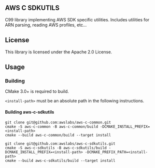 ## AWS C SDKUTILS

C99 library implementing AWS SDK specific utilities. Includes utilities for ARN
parsing, reading AWS profiles, etc...

## License

This library is licensed under the Apache 2.0 License.

## Usage

### Building

CMake 3.0+ is required to build.

`<install-path>` must be an absolute path in the following instructions.


#### Building aws-c-sdkutils

```
git clone git@github.com:awslabs/aws-c-common.git
cmake -S aws-c-common -B aws-c-common/build -DCMAKE_INSTALL_PREFIX=<install-path>
cmake --build aws-c-common/build --target install

git clone git@github.com:awslabs/aws-c-sdkutils.git
cmake -S aws-c-sdkutils -B aws-c-sdkutils/build -DCMAKE_INSTALL_PREFIX=<install-path> -DCMAKE_PREFIX_PATH=<install-path>
cmake --build aws-c-sdkutils/build --target install
```